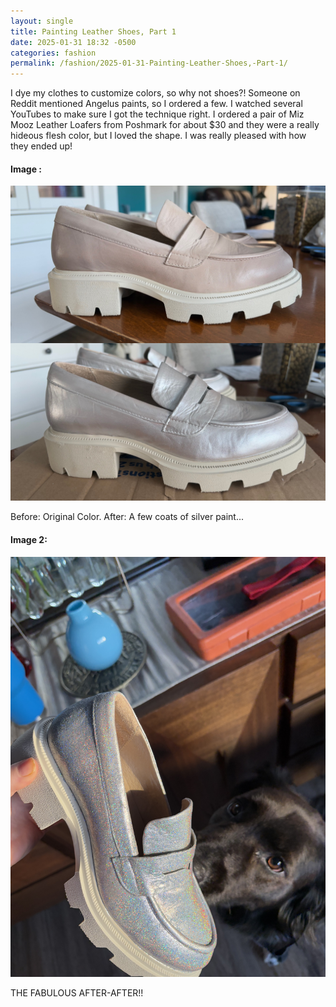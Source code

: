 ```yaml
---
layout: single
title: Painting Leather Shoes, Part 1
date: 2025-01-31 18:32 -0500
categories: fashion
permalink: /fashion/2025-01-31-Painting-Leather-Shoes,-Part-1/
---
```

I dye my clothes to customize colors, so why not shoes?! Someone on Reddit mentioned Angelus paints, so I ordered a few. I watched several YouTubes to make sure I got the technique right. I ordered a pair of Miz Mooz Leather Loafers from Poshmark for about $30 and they were a really hideous flesh color, but I loved the shape. I was really pleased with how they ended up!

#### Image :
<a href="/assets/images/fashion/fashion-2025-01-31-img1-26878FBE-90B9-4EAA-AD44-BDBB31180AA0.JPG" target="_blank" class="post-image-link">
  <img src="/assets/images/fashion/fashion-2025-01-31-img1-26878FBE-90B9-4EAA-AD44-BDBB31180AA0.JPG" alt="Painting Leather Shoes, Part 1" class="post-image">
</a>

Before: Original Color. After: A few coats of silver paint...

#### Image 2:
<a href="/assets/images/fashion/fashion-2025-01-31-img2-IMG_1088.HEIC.jpg" target="_blank" class="post-image-link">
  <img src="/assets/images/fashion/fashion-2025-01-31-img2-IMG_1088.HEIC.jpg" alt="Painting Leather Shoes, Part 1 - Image 2" class="post-image">
</a>

THE FABULOUS AFTER-AFTER!!


